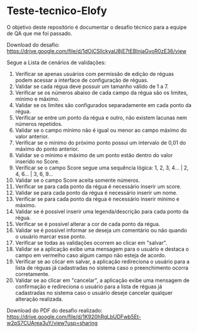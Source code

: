 # Teste-tecnico-Elofy

O objetivo deste repositório é documentar o desafio técnico para a equipe de QA que me foi passado.

Download do desafio: https://drive.google.com/file/d/1dOiCSllckyaU8jE7tEBInjaGvoR0zE36/view

Segue a Lista de cenários de validações:

1.	Verificar se apenas usuários com permissão de edição de réguas podem acessar a interface de configuração de réguas.
2.	Validar se cada régua deve possuir um tamanho válido de 1 a 7.
3.	Verificar se os números abaixo de cada campo da régua são os limites, mínimo e máximo.
4.	Validar se os limites são configurados separadamente em cada ponto da régua.
5.	Verificar se entre um ponto da régua e outro, não existem lacunas nem números repetidos.
6.	Validar se o campo mínimo não é igual ou menor ao campo máximo do valor anterior.
7.	Verificar se o mínimo do próximo ponto possui um intervalo de 0,01 do máximo do ponto anterior.
8.	Validar se o mínimo e máximo de um ponto estão dentro do valor inserido no Score.
9.	Verificar se o campo Score segue uma sequência lógica: 1, 2, 3, 4... | 2, 4, 6... | 3, 6, 9...
10.	Validar se o campo Score aceita somente números.
11.	Verificar se para cada ponto da régua é necessário inserir um score.
12.	Validar se para cada ponto da régua é necessário inserir um nome.
13.	Verificar se para cada ponto da régua é necessário inserir mínimo e máximo.
14.	Validar se é possível inserir uma legenda/descrição para cada ponto da régua.
15.	Verificar se é possível alterar a cor de cada ponto da régua.
16.	Validar se é possível informar se deseja um comentário ou não quando o usuário marcar esse ponto.
17.	Verificar se todas as validações ocorrem ao clicar em "salvar".
18.	Validar se a aplicação exibe uma mensagem para o usuário e destaca o campo em vermelho caso algum campo não esteja de acordo.
19.	Verificar se ao clicar em salvar, a aplicação redireciona o usuário para a lista de réguas já cadastradas no sistema caso o preenchimento ocorra corretamente.
20.	Validar se ao clicar em "cancelar", a aplicação exibe uma mensagem de confirmação e redireciona o usuário para a lista de réguas já cadastradas no sistema caso o usuário deseje cancelar qualquer alteração realizada.

Download do PDF do desafio realizado: https://drive.google.com/file/d/1K920hRgLbUDFwb5Et-w2pS7CUArea3uY/view?usp=sharing
